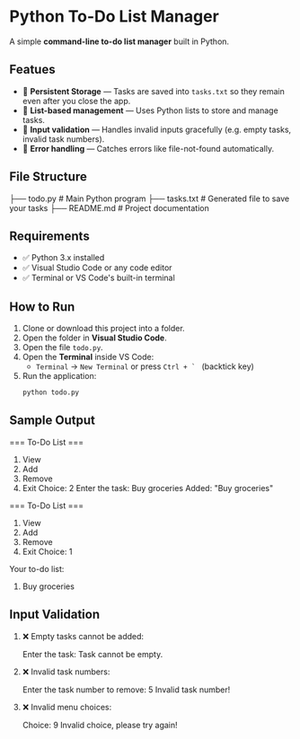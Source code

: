 # Python To-Do List Manager

A simple **command-line to-do list manager** built in Python.

## Featues
- 📂 **Persistent Storage** — Tasks are saved into `tasks.txt` so they remain even after you close the app.
- 📜 **List-based management** — Uses Python lists to store and manage tasks.
- 🧹 **Input validation** — Handles invalid inputs gracefully (e.g. empty tasks, invalid task numbers).
- 🧠 **Error handling** — Catches errors like file-not-found automatically.

## File Structure
├── todo.py # Main Python program
├── tasks.txt # Generated file to save your tasks
├── README.md # Project documentation

## Requirements
- ✅ Python 3.x installed
- ✅ Visual Studio Code or any code editor
- ✅ Terminal or VS Code's built-in terminal

## How to Run
1. Clone or download this project into a folder.
2. Open the folder in **Visual Studio Code**.
3. Open the file `todo.py`.
4. Open the **Terminal** inside VS Code:
   - `Terminal` → `New Terminal` or press ``Ctrl + ` `` (backtick key)
5. Run the application:
   ```bash
   python todo.py

## Sample Output
=== To-Do List ===
1. View
2. Add
3. Remove
4. Exit
Choice: 2
Enter the task: Buy groceries
Added: "Buy groceries"

=== To-Do List ===
1. View
2. Add
3. Remove
4. Exit
Choice: 1

Your to-do list:
1. Buy groceries

##  Input Validation
1. ❌ Empty tasks cannot be added:

    Enter the task: 
    Task cannot be empty.

2. ❌ Invalid task numbers:

    Enter the task number to remove: 5
    Invalid task number!

3. ❌ Invalid menu choices:

   Choice: 9
   Invalid choice, please try again!